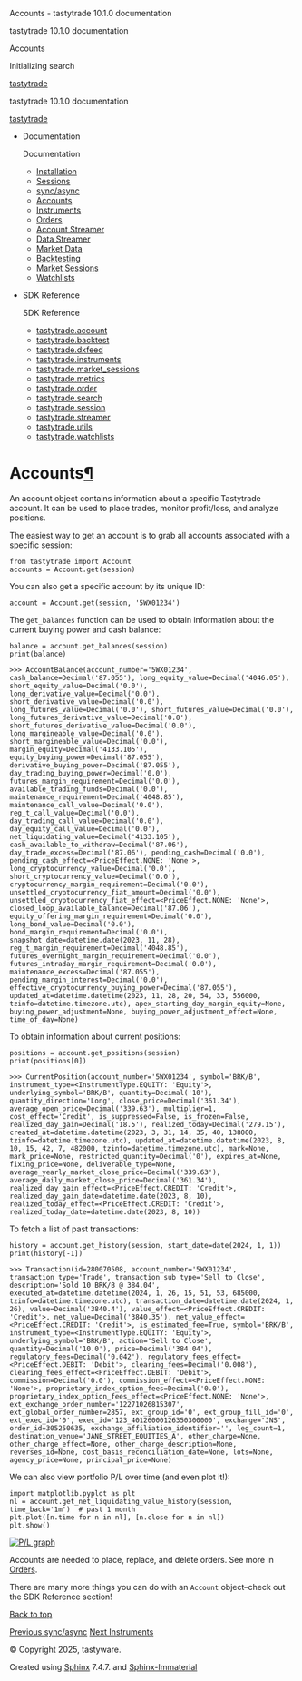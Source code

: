 Accounts - tastytrade 10.1.0 documentation












tastytrade 10.1.0 documentation

Accounts






Initializing search

[tastytrade](https://github.com/tastyware/tastytrade "Go to repository")

tastytrade 10.1.0 documentation

[tastytrade](https://github.com/tastyware/tastytrade "Go to repository")

* Documentation




  Documentation
  + [Installation](installation.html)
  + [Sessions](sessions.html)
  + [sync/async](sync-async.html)
  + [Accounts](accounts.html#)
  + [Instruments](instruments.html)
  + [Orders](orders.html)
  + [Account Streamer](account-streamer.html)
  + [Data Streamer](data-streamer.html)
  + [Market Data](market-data.html)
  + [Backtesting](backtest.html)
  + [Market Sessions](market-sessions.html)
  + [Watchlists](watchlists.html)
* SDK Reference




  SDK Reference
  + [tastytrade.account](api/account.html)
  + [tastytrade.backtest](api/backtesting.html)
  + [tastytrade.dxfeed](api/dxfeed.html)
  + [tastytrade.instruments](api/instruments.html)
  + [tastytrade.market\_sessions](api/market-sessions.html)
  + [tastytrade.metrics](api/metrics.html)
  + [tastytrade.order](api/order.html)
  + [tastytrade.search](api/search.html)
  + [tastytrade.session](api/session.html)
  + [tastytrade.streamer](api/streamer.html)
  + [tastytrade.utils](api/utils.html)
  + [tastytrade.watchlists](api/watchlists.html)

# Accounts[¶](accounts.html#accounts "Link to this heading")

An account object contains information about a specific Tastytrade account. It can be used to place trades, monitor profit/loss, and analyze positions.

The easiest way to get an account is to grab all accounts associated with a specific session:

```
from tastytrade import Account
accounts = Account.get(session)

```

You can also get a specific account by its unique ID:

```
account = Account.get(session, '5WX01234')

```

The `get_balances` function can be used to obtain information about the current buying power and cash balance:

```
balance = account.get_balances(session)
print(balance)

```

```
>>> AccountBalance(account_number='5WX01234', cash_balance=Decimal('87.055'), long_equity_value=Decimal('4046.05'), short_equity_value=Decimal('0.0'), long_derivative_value=Decimal('0.0'), short_derivative_value=Decimal('0.0'), long_futures_value=Decimal('0.0'), short_futures_value=Decimal('0.0'), long_futures_derivative_value=Decimal('0.0'), short_futures_derivative_value=Decimal('0.0'), long_margineable_value=Decimal('0.0'), short_margineable_value=Decimal('0.0'), margin_equity=Decimal('4133.105'), equity_buying_power=Decimal('87.055'), derivative_buying_power=Decimal('87.055'), day_trading_buying_power=Decimal('0.0'), futures_margin_requirement=Decimal('0.0'), available_trading_funds=Decimal('0.0'), maintenance_requirement=Decimal('4048.85'), maintenance_call_value=Decimal('0.0'), reg_t_call_value=Decimal('0.0'), day_trading_call_value=Decimal('0.0'), day_equity_call_value=Decimal('0.0'), net_liquidating_value=Decimal('4133.105'), cash_available_to_withdraw=Decimal('87.06'), day_trade_excess=Decimal('87.06'), pending_cash=Decimal('0.0'), pending_cash_effect=<PriceEffect.NONE: 'None'>, long_cryptocurrency_value=Decimal('0.0'), short_cryptocurrency_value=Decimal('0.0'), cryptocurrency_margin_requirement=Decimal('0.0'), unsettled_cryptocurrency_fiat_amount=Decimal('0.0'), unsettled_cryptocurrency_fiat_effect=<PriceEffect.NONE: 'None'>, closed_loop_available_balance=Decimal('87.06'), equity_offering_margin_requirement=Decimal('0.0'), long_bond_value=Decimal('0.0'), bond_margin_requirement=Decimal('0.0'), snapshot_date=datetime.date(2023, 11, 28), reg_t_margin_requirement=Decimal('4048.85'), futures_overnight_margin_requirement=Decimal('0.0'), futures_intraday_margin_requirement=Decimal('0.0'), maintenance_excess=Decimal('87.055'), pending_margin_interest=Decimal('0.0'), effective_cryptocurrency_buying_power=Decimal('87.055'), updated_at=datetime.datetime(2023, 11, 28, 20, 54, 33, 556000, tzinfo=datetime.timezone.utc), apex_starting_day_margin_equity=None, buying_power_adjustment=None, buying_power_adjustment_effect=None, time_of_day=None)

```

To obtain information about current positions:

```
positions = account.get_positions(session)
print(positions[0])

```

```
>>> CurrentPosition(account_number='5WX01234', symbol='BRK/B', instrument_type=<InstrumentType.EQUITY: 'Equity'>, underlying_symbol='BRK/B', quantity=Decimal('10'), quantity_direction='Long', close_price=Decimal('361.34'), average_open_price=Decimal('339.63'), multiplier=1, cost_effect='Credit', is_suppressed=False, is_frozen=False, realized_day_gain=Decimal('18.5'), realized_today=Decimal('279.15'), created_at=datetime.datetime(2023, 3, 31, 14, 35, 40, 138000, tzinfo=datetime.timezone.utc), updated_at=datetime.datetime(2023, 8, 10, 15, 42, 7, 482000, tzinfo=datetime.timezone.utc), mark=None, mark_price=None, restricted_quantity=Decimal('0'), expires_at=None, fixing_price=None, deliverable_type=None, average_yearly_market_close_price=Decimal('339.63'), average_daily_market_close_price=Decimal('361.34'), realized_day_gain_effect=<PriceEffect.CREDIT: 'Credit'>, realized_day_gain_date=datetime.date(2023, 8, 10), realized_today_effect=<PriceEffect.CREDIT: 'Credit'>, realized_today_date=datetime.date(2023, 8, 10))

```

To fetch a list of past transactions:

```
history = account.get_history(session, start_date=date(2024, 1, 1))
print(history[-1])

```

```
>>> Transaction(id=280070508, account_number='5WX01234', transaction_type='Trade', transaction_sub_type='Sell to Close', description='Sold 10 BRK/B @ 384.04', executed_at=datetime.datetime(2024, 1, 26, 15, 51, 53, 685000, tzinfo=datetime.timezone.utc), transaction_date=datetime.date(2024, 1, 26), value=Decimal('3840.4'), value_effect=<PriceEffect.CREDIT: 'Credit'>, net_value=Decimal('3840.35'), net_value_effect=<PriceEffect.CREDIT: 'Credit'>, is_estimated_fee=True, symbol='BRK/B', instrument_type=<InstrumentType.EQUITY: 'Equity'>, underlying_symbol='BRK/B', action='Sell to Close', quantity=Decimal('10.0'), price=Decimal('384.04'), regulatory_fees=Decimal('0.042'), regulatory_fees_effect=<PriceEffect.DEBIT: 'Debit'>, clearing_fees=Decimal('0.008'), clearing_fees_effect=<PriceEffect.DEBIT: 'Debit'>, commission=Decimal('0.0'), commission_effect=<PriceEffect.NONE: 'None'>, proprietary_index_option_fees=Decimal('0.0'), proprietary_index_option_fees_effect=<PriceEffect.NONE: 'None'>, ext_exchange_order_number='12271026815307', ext_global_order_number=2857, ext_group_id='0', ext_group_fill_id='0', ext_exec_id='0', exec_id='123_40126000126350300000', exchange='JNS', order_id=305250635, exchange_affiliation_identifier='', leg_count=1, destination_venue='JANE_STREET_EQUITIES_A', other_charge=None, other_charge_effect=None, other_charge_description=None, reverses_id=None, cost_basis_reconciliation_date=None, lots=None, agency_price=None, principal_price=None)

```

We can also view portfolio P/L over time (and even plot it!):

```
import matplotlib.pyplot as plt
nl = account.get_net_liquidating_value_history(session, time_back='1m')  # past 1 month
plt.plot([n.time for n in nl], [n.close for n in nl])
plt.show()

```

[![P/L graph](_images/netliq.png)](_images/netliq.png)

Accounts are needed to place, replace, and delete orders. See more in [Orders](orders.html).

There are many more things you can do with an `Account` object–check out the SDK Reference section!

[Back to top](accounts.html#)


[Previous
sync/async](sync-async.html)
[Next
Instruments](instruments.html)

© Copyright 2025, tastyware.

Created using
[Sphinx](https://www.sphinx-doc.org/)
7.4.7.
and
[Sphinx-Immaterial](https://github.com/jbms/sphinx-immaterial/)